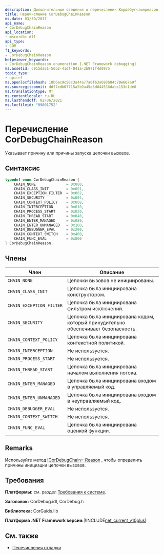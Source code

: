 ```yaml
---
description: Дополнительные сведения о перечислении Кордебугчаинреасон
title: Перечисление CorDebugChainReason
ms.date: 03/30/2017
api_name:
- CorDebugChainReason
api_location:
- mscordbi.dll
api_type:
- COM
f1_keywords:
- CorDebugChainReason
helpviewer_keywords:
- CorDebugChainReason enumeration [.NET Framework debugging]
ms.assetid: c915da51-50b2-41df-841a-2b971f4d0975
topic_type:
- apiref
ms.openlocfilehash: 18b6ac9c50c3a44a77a0f63a680b84c70e667e9f
ms.sourcegitcommit: ddf7edb67715a5b9a45e3dd44536dabc153c1de0
ms.translationtype: MT
ms.contentlocale: ru-RU
ms.lasthandoff: 02/06/2021
ms.locfileid: "99801752"
---
```

# <a name="cordebugchainreason-enumeration"></a>Перечисление CorDebugChainReason

Указывает причину или причины запуска цепочки вызовов.  
  
## <a name="syntax"></a>Синтаксис  
  
```cpp  
typedef enum CorDebugChainReason {  
    CHAIN_NONE              = 0x000,  
    CHAIN_CLASS_INIT        = 0x001,  
    CHAIN_EXCEPTION_FILTER  = 0x002,  
    CHAIN_SECURITY          = 0x004,  
    CHAIN_CONTEXT_POLICY    = 0x008,  
    CHAIN_INTERCEPTION      = 0x010,  
    CHAIN_PROCESS_START     = 0x020,  
    CHAIN_THREAD_START      = 0x040,  
    CHAIN_ENTER_MANAGED     = 0x080,  
    CHAIN_ENTER_UNMANAGED   = 0x100,  
    CHAIN_DEBUGGER_EVAL     = 0x200,  
    CHAIN_CONTEXT_SWITCH    = 0x400,  
    CHAIN_FUNC_EVAL         = 0x800  
} CorDebugChainReason;  
```  
  
## <a name="members"></a>Члены  
  
|Член|Описание|  
|------------|-----------------|  
|`CHAIN_NONE`|Цепочки вызовов не инициированы.|  
|`CHAIN_CLASS_INIT`|Цепочка была инициирована конструктором.|  
|`CHAIN_EXCEPTION_FILTER`|Цепочка была инициирована фильтром исключений.|  
|`CHAIN_SECURITY`|Цепочка была инициирована кодом, который принудительно обеспечивает безопасность.|  
|`CHAIN_CONTEXT_POLICY`|Цепочка была инициирована контекстной политикой.|  
|`CHAIN_INTERCEPTION`|Не используется.|  
|`CHAIN_PROCESS_START`|Не используется.|  
|`CHAIN_THREAD_START`|Цепочка была инициирована началом выполнения потока.|  
|`CHAIN_ENTER_MANAGED`|Цепочка была инициирована входом в управляемый код.|  
|`CHAIN_ENTER_UNMANAGED`|Цепочка была инициирована входом в неуправляемый код.|  
|`CHAIN_DEBUGGER_EVAL`|Не используется.|  
|`CHAIN_CONTEXT_SWITCH`|Не используется.|  
|`CHAIN_FUNC_EVAL`|Цепочка была инициирована оценкой функции.|  
  
## <a name="remarks"></a>Remarks  

 Используйте метод [ICorDebugChain::-Reason](icordebugchain-getreason-method.md) , чтобы определить причины инициации цепочки вызовов.  
  
## <a name="requirements"></a>Требования  

 **Платформы:** см. раздел [Требования к системе](../../get-started/system-requirements.md).  
  
 **Заголовок:** CorDebug.idl, CorDebug.h  
  
 **Библиотека:** CorGuids.lib  
  
 **Платформа .NET Framework версии:**[!INCLUDE[net_current_v10plus](../../../../includes/net-current-v10plus-md.md)]  
  
## <a name="see-also"></a>См. также

- [Перечисления отладки](debugging-enumerations.md)
